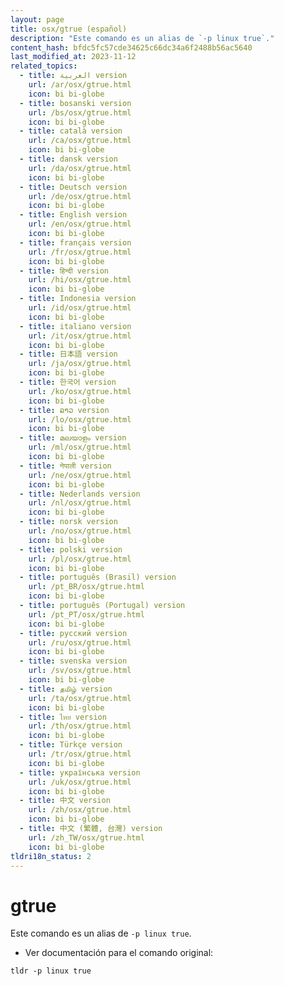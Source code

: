 ```yaml
---
layout: page
title: osx/gtrue (español)
description: "Este comando es un alias de `-p linux true`."
content_hash: bfdc5fc57cde34625c66dc34a6f2488b56ac5640
last_modified_at: 2023-11-12
related_topics:
  - title: العربية version
    url: /ar/osx/gtrue.html
    icon: bi bi-globe
  - title: bosanski version
    url: /bs/osx/gtrue.html
    icon: bi bi-globe
  - title: català version
    url: /ca/osx/gtrue.html
    icon: bi bi-globe
  - title: dansk version
    url: /da/osx/gtrue.html
    icon: bi bi-globe
  - title: Deutsch version
    url: /de/osx/gtrue.html
    icon: bi bi-globe
  - title: English version
    url: /en/osx/gtrue.html
    icon: bi bi-globe
  - title: français version
    url: /fr/osx/gtrue.html
    icon: bi bi-globe
  - title: हिन्दी version
    url: /hi/osx/gtrue.html
    icon: bi bi-globe
  - title: Indonesia version
    url: /id/osx/gtrue.html
    icon: bi bi-globe
  - title: italiano version
    url: /it/osx/gtrue.html
    icon: bi bi-globe
  - title: 日本語 version
    url: /ja/osx/gtrue.html
    icon: bi bi-globe
  - title: 한국어 version
    url: /ko/osx/gtrue.html
    icon: bi bi-globe
  - title: ລາວ version
    url: /lo/osx/gtrue.html
    icon: bi bi-globe
  - title: മലയാളം version
    url: /ml/osx/gtrue.html
    icon: bi bi-globe
  - title: नेपाली version
    url: /ne/osx/gtrue.html
    icon: bi bi-globe
  - title: Nederlands version
    url: /nl/osx/gtrue.html
    icon: bi bi-globe
  - title: norsk version
    url: /no/osx/gtrue.html
    icon: bi bi-globe
  - title: polski version
    url: /pl/osx/gtrue.html
    icon: bi bi-globe
  - title: português (Brasil) version
    url: /pt_BR/osx/gtrue.html
    icon: bi bi-globe
  - title: português (Portugal) version
    url: /pt_PT/osx/gtrue.html
    icon: bi bi-globe
  - title: русский version
    url: /ru/osx/gtrue.html
    icon: bi bi-globe
  - title: svenska version
    url: /sv/osx/gtrue.html
    icon: bi bi-globe
  - title: தமிழ் version
    url: /ta/osx/gtrue.html
    icon: bi bi-globe
  - title: ไทย version
    url: /th/osx/gtrue.html
    icon: bi bi-globe
  - title: Türkçe version
    url: /tr/osx/gtrue.html
    icon: bi bi-globe
  - title: українська version
    url: /uk/osx/gtrue.html
    icon: bi bi-globe
  - title: 中文 version
    url: /zh/osx/gtrue.html
    icon: bi bi-globe
  - title: 中文 (繁體, 台灣) version
    url: /zh_TW/osx/gtrue.html
    icon: bi bi-globe
tldri18n_status: 2
---
```

# gtrue

Este comando es un alias de `-p linux true`.

- Ver documentación para el comando original:

`tldr -p linux true`
